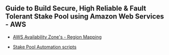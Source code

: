 ## Guide to Build Secure, High Reliable & Fault Tolerant Stake Pool using Amazon Web Services - AWS

* [AWS Availability Zone's - Region Mapping](aws_templates/az-mapping.md)

* [Stake Pool Automation scripts](stake_pool_automation_scripts/README.md)


